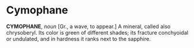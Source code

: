 # Cymophane

**CYMOPHANE**, _noun_ \[Gr., a wave, to appear.\] A mineral, called also chrysoberyl. Its color is green of different shades; its fracture conchyoidal or undulated, and in hardness it ranks next to the sapphire.